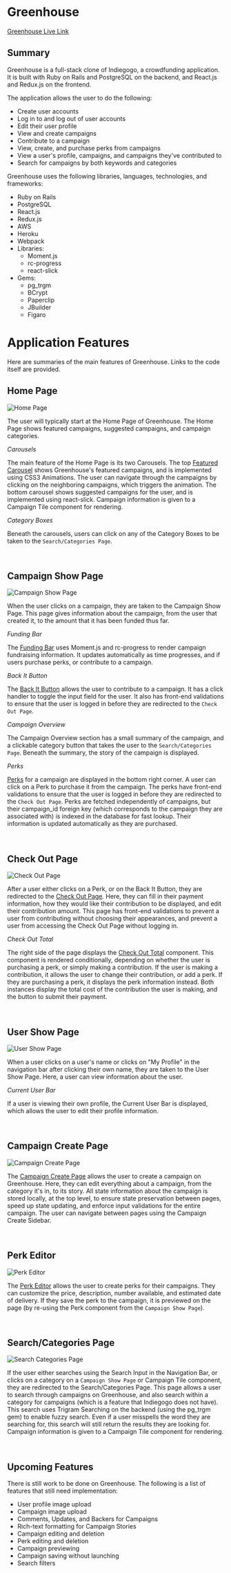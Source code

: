 # Greenhouse

[Greenhouse Live Link][heroku]

[heroku]: http://the-greenhouse.herokuapp.com/#/

## Summary

Greenhouse is a full-stack clone of Indiegogo, a crowdfunding application. It is built with Ruby on Rails and PostgreSQL on the backend, and React.js and Redux.js on the frontend.

The application allows the user to do the following:
* Create user accounts
* Log in to and log out of user accounts
* Edit their user profile
* View and create campaigns
* Contribute to a campaign
* View, create, and purchase perks from campaigns
* View a user's profile, campaigns, and campaigns they've contributed to
* Search for campaigns by both keywords and categories

Greenhouse uses the following libraries, languages, technologies, and frameworks:
* Ruby on Rails
* PostgreSQL
* React.js
* Redux.js
* AWS
* Heroku
* Webpack
* Libraries:
  * Moment.js
  * rc-progress
  * react-slick
* Gems:
  * pg_trgm
  * BCrypt
  * Paperclip
  * JBuilder
  * Figaro

# Application Features

Here are summaries of the main features of Greenhouse. Links to the code itself are provided.

## Home Page

![Home Page](/docs/images/home_page.png)

The user will typically start at the Home Page of Greenhouse. The Home Page shows featured campaigns, suggested campaigns, and campaign categories.

*Carousels*

The main feature of the Home Page is its two Carousels. The top [Featured Carousel](./frontend/components/home_page/featured_carousel.jsx) shows Greenhouse's featured campaigns, and is implemented using CSS3 Animations. The user can navigate through the campaigns by clicking on the neighboring campaigns, which triggers the animation. The bottom carousel shows suggested campaigns for the user, and is implemented using react-slick. Campaign information is given to a Campaign Tile component for rendering.


*Category Boxes*

Beneath the carousels, users can click on any of the Category Boxes to be taken to the `Search/Categories Page`.

<br>


## Campaign Show Page

![Campaign Show Page](/docs/images/campaign_show_2.png)

When the user clicks on a campaign, they are taken to the Campaign Show Page. This page gives information about the campaign, from the user that created it, to the amount that it has been funded thus far.

*Funding Bar*

The [Funding Bar](./frontend/components/campaign/campaign_summary/funding_bar/funding_bar.jsx) uses Moment.js and rc-progress to render campaign fundraising information. It updates automatically as time progresses, and if users purchase perks, or contribute to a campaign.

*Back It Button*

The [Back It Button](./frontend/components/campaign/campaign_summary/back_it_bar/back_it_bar.jsx) allows the user to contribute to a campaign. It has a click handler to toggle the input field for the user. It also has front-end validations to ensure that the user is logged in before they are redirected to the `Check Out Page`.

*Campaign Overview*

The Campaign Overview section has a small summary of the campaign, and a clickable category button that takes the user to the `Search/Categories Page`. Beneath the summary, the story of the campaign is displayed.

*Perks*

[Perks](./frontend/components/campaign/perks) for a campaign are displayed in the bottom right corner. A user can click on a Perk to purchase it from the campaign. The perks have front-end validations to ensure that the user is logged in before they are redirected to the `Check Out Page`. Perks are fetched independently of campaigns, but their campaign_id foreign key (which corresponds to the campaign they are associated with) is indexed in the database for fast lookup. Their information is updated automatically as they are purchased.

<br>


## Check Out Page

![Check Out Page](/docs/images/check_out.png)

After a user either clicks on a Perk, or on the Back It Button, they are redirected to the [Check Out Page](./frontend/components/check_out/check_out.jsx). Here, they can fill in their payment information, how they would like their contribution to be displayed, and edit their contribution amount. This page has front-end validations to prevent a user from contributing without choosing their appearances, and prevent a user from accessing the Check Out Page without logging in.

*Check Out Total*

The right side of the page displays the [Check Out Total](./frontend/components/check_out/check_out_total.jsx) component. This component is rendered conditionally, depending on whether the user is purchasing a perk, or simply making a contribution. If the user is making a contribution, it allows the user to change their contribution, or add a perk. If they are purchasing a perk, it displays the perk information instead. Both instances display the total cost of the contribution the user is making, and the button to submit their payment.

<br>


## User Show Page

![User Show Page](/docs/images/user_show.png)

When a user clicks on a user's name or clicks on "My Profile" in the navigation bar after clicking their own name, they are taken to the User Show Page. Here, a user can view information about the user.

*Current User Bar*

If a user is viewing their own profile, the Current User Bar is displayed, which allows the user to edit their profile information.

<br>


## Campaign Create Page

![Campaign Create Page](/docs/images/campaign_create.png)

The [Campaign Create Page](./frontend/components/campaign_create/create_campaign_page.jsx) allows the user to create a campaign on Greenhouse. Here, they can edit everything about a campaign, from the category it's in, to its story. All state information about the campaign is stored locally, at the top level, to ensure state preservation between pages, speed up state updating, and enforce input validations for the entire campaign. The user can navigate between pages using the Campaign Create Sidebar.

<br>


## Perk Editor

![Perk Editor](/docs/images/perk_create.png)

The [Perk Editor](/./frontend/components/campaign_create/create_body/perks_editor.jsx) allows the user to create perks for their campaigns. They can customize the price, description, number available, and estimated date of delivery. If they save the perk to the campaign, it is previewed on the page (by re-using the Perk component from the `Campaign Show Page`).

<br>


## Search/Categories Page

![Search Categories Page](/docs/images/search_categories.png)

If the user either searches using the Search Input in the Navigation Bar, or clicks on a category on a `Campaign Show Page` or Campaign Tile component, they are redirected to the Search/Categories Page. This page allows a user to search through campaigns on Greenhouse, and also search within a category for campaigns (which is a feature that Indiegogo does not have). This search uses Trigram Searching on the backend (using the pg_trgm gem) to enable fuzzy search. Even if a user misspells the word they are searching for, this search will still return the results they are looking for. Campaign information is given to a Campaign Tile component for rendering.

<br>


## Upcoming Features

There is still work to be done on Greenhouse. The following is a list of features that still need implementation:

* User profile image upload
* Campaign image upload
* Comments, Updates, and Backers for Campaigns
* Rich-text formatting for Campaign Stories
* Campaign editing and deletion
* Perk editing and deletion
* Campaign previewing
* Campaign saving without launching
* Search filters
